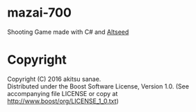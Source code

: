 # mazai-700

Shooting Game made with C# and [Altseed](altseed.github.io)

# Copyright
Copyright (C) 2016 akitsu sanae.  
Distributed under the Boost Software License, Version 1.0. 
(See accompanying file LICENSE or copy at http://www.boost/org/LICENSE_1_0.txt)  


